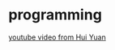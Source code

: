 # programming
[youtube video from  Hui Yuan](https://www.youtube.com/channel/UCvKHHdE4I-JWF5gjMjPkGWQ)
